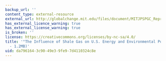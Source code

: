 ```yaml
---
backup_url: ''
content_type: external-resource
external_url: http://globalchange.mit.edu/files/document/MITJPSPGC_Reprint_12-1.pdf
has_external_licence_warning: true
has_external_license_warning: true
is_broken: ''
license: https://creativecommons.org/licenses/by-nc-sa/4.0/
title: '"The Influence of Shale Gas on U.S. Energy and Environmental Policy." (PDF
  - 1.2MB)'
uid: da796164-3c90-49e3-9fe9-7d4110324c8e
---
```

